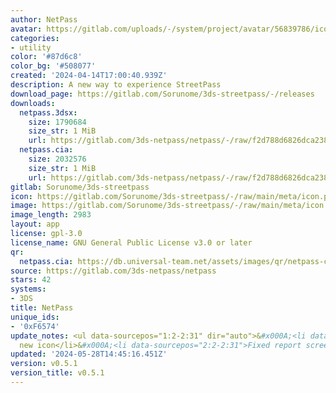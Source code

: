 ```yaml
---
author: NetPass
avatar: https://gitlab.com/uploads/-/system/project/avatar/56839786/icon.png
categories:
- utility
color: '#87d6c8'
color_bg: '#508077'
created: '2024-04-14T17:00:40.939Z'
description: A new way to experience StreetPass
download_page: https://gitlab.com/Sorunome/3ds-streetpass/-/releases
downloads:
  netpass.3dsx:
    size: 1790684
    size_str: 1 MiB
    url: https://gitlab.com/3ds-netpass/netpass/-/raw/f2d788d6826dca238d33cfaedc5a3672907f0faf/netpass.3dsx?inline=false
  netpass.cia:
    size: 2032576
    size_str: 1 MiB
    url: https://gitlab.com/3ds-netpass/netpass/-/raw/f2d788d6826dca238d33cfaedc5a3672907f0faf/netpass.cia?inline=false
gitlab: Sorunome/3ds-streetpass
icon: https://gitlab.com/Sorunome/3ds-streetpass/-/raw/main/meta/icon.png
image: https://gitlab.com/Sorunome/3ds-streetpass/-/raw/main/meta/icon.png
image_length: 2983
layout: app
license: gpl-3.0
license_name: GNU General Public License v3.0 or later
qr:
  netpass.cia: https://db.universal-team.net/assets/images/qr/netpass-cia.png
source: https://gitlab.com/3ds-netpass/netpass
stars: 42
systems:
- 3DS
title: NetPass
unique_ids:
- '0xF6574'
update_notes: <ul data-sourcepos="1:2-2:31" dir="auto">&#x000A;<li data-sourcepos="1:2-1:17">Added
  new icon</li>&#x000A;<li data-sourcepos="2:2-2:31">Fixed report screen crashing</li>&#x000A;</ul>
updated: '2024-05-28T14:45:16.451Z'
version: v0.5.1
version_title: v0.5.1
---
```

